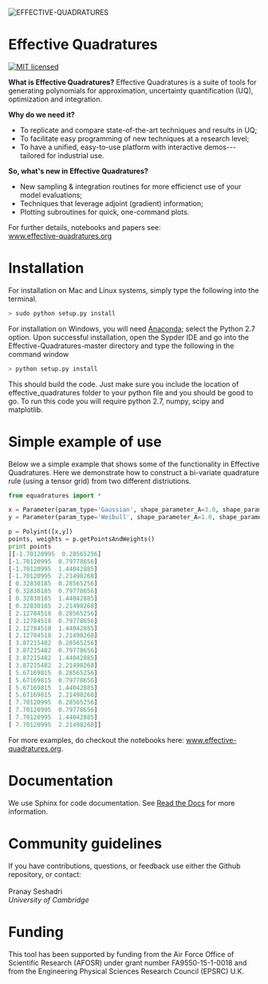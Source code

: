 ![EFFECTIVE-QUADRATURES](https://static.wixstatic.com/media/dad873_3938470ea83849db8b53716c94dd20e8~mv2.png/v1/fill/w_269,h_66,al_c,usm_0.66_1.00_0.01/dad873_3938470ea83849db8b53716c94dd20e8~mv2.png)

# Effective Quadratures
[![MIT licensed](https://img.shields.io/badge/license-MIT-blue.svg)](https://raw.githubusercontent.com/Effective-Quadratures/Effective-Quadratures/main/LICENSE.rst)

**What is Effective Quadratures?**
Effective Quadratures is a suite of tools for generating polynomials for approximation, uncertainty quantification (UQ), optimization and integration.  

**Why do we need it?**
* To replicate and compare state-of-the-art techniques and results in UQ;
* To facilitate easy programming of new techniques at a research level;
* To have a unified, easy-to-use platform with interactive demos---tailored for industrial use.

**So, what's new in Effective Quadratures?**
* New sampling & integration routines for more efficienct use of your model evaluations;
* Techniques that leverage adjoint (gradient) information;
* Plotting subroutines for quick, one-command plots.

For further details, notebooks and papers see:
<br>
www.effective-quadratures.org
<br>

# Installation
For installation on Mac and Linux systems, simply type the following into the terminal. 
```bash
> sudo python setup.py install
```
For installation on Windows, you will need [Anaconda](https://www.continuum.io/downloads#windows); select the Python 2.7 option. Upon successful installation, open the Sypder IDE and go into the Effective-Quadratures-master directory and type the following in the command window
```bash
> python setup.py install
```
This should build the code. Just make sure you include the location of effective_quadratures folder to your python file and you should be good to go. To run this code you will require python 2.7, numpy, scipy and matplotlib. 

# Simple example of use
Below we a simple example that shows some of the functionality in Effective Quadratures. Here we demonstrate how to construct a bi-variate quadrature rule (using a tensor grid) from two different distriutions. 
```python
from equadratures import *

x = Parameter(param_type='Gaussian', shape_parameter_A=3.0, shape_parameter_B=2.0, points=6)
y = Parameter(param_type='Weibull', shape_parameter_A=1.0, shape_parameter_B=2.2, points=4)

p = Polyint([x,y])
points, weights = p.getPointsAndWeights()
print points
[[-1.70120995  0.28565256]
[-1.70120995  0.79778656]
[-1.70120995  1.44042885]
[-1.70120995  2.21498268]
[ 0.32830185  0.28565256]
[ 0.32830185  0.79778656]
[ 0.32830185  1.44042885]
[ 0.32830185  2.21498268]
[ 2.12784518  0.28565256]
[ 2.12784518  0.79778656]
[ 2.12784518  1.44042885]
[ 2.12784518  2.21498268]
[ 3.87215482  0.28565256]
[ 3.87215482  0.79778656]
[ 3.87215482  1.44042885]
[ 3.87215482  2.21498268]
[ 5.67169815  0.28565256]
[ 5.67169815  0.79778656]
[ 5.67169815  1.44042885]
[ 5.67169815  2.21498268]
[ 7.70120995  0.28565256]
[ 7.70120995  0.79778656]
[ 7.70120995  1.44042885]
[ 7.70120995  2.21498268]]
```
For more examples, do checkout the notebooks here: www.effective-quadratures.org.
# Documentation
We use Sphinx for code documentation. See [Read the Docs](http://www-edc.eng.cam.ac.uk/~ps583/docs/) for more information. 

# Community guidelines
If you have contributions, questions, or feedback use either the Github repository, or contact:<br>
<br>
Pranay Seshadri <br>
*University of Cambridge* <br>

# Funding
This tool has been supported by funding from the Air Force Office of Scientific Research (AFOSR) under grant number FA9550-15-1-0018 and from the Engineering Physical Sciences Research Council (EPSRC) U.K.
